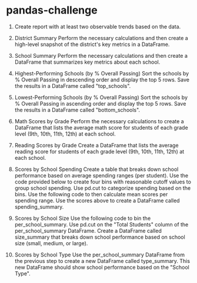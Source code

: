 # pandas-challenge

1. Create report with at least two observable trends based on the data.

2. District Summary
Perform the necessary calculations and then create a high-level snapshot of the district's key metrics in a DataFrame.

3. School Summary
Perform the necessary calculations and then create a DataFrame that summarizes key metrics about each school.

4. Highest-Performing Schools (by % Overall Passing)
Sort the schools by % Overall Passing in descending order and display the top 5 rows.
Save the results in a DataFrame called "top_schools".

5. Lowest-Performing Schools (by % Overall Passing)
Sort the schools by % Overall Passing in ascending order and display the top 5 rows.
Save the results in a DataFrame called "bottom_schools".

6. Math Scores by Grade
Perform the necessary calculations to create a DataFrame that lists the average math score for students of each grade level (9th, 10th, 11th, 12th) at each school.

7. Reading Scores by Grade
Create a DataFrame that lists the average reading score for students of each grade level (9th, 10th, 11th, 12th) at each school.

8. Scores by School Spending
Create a table that breaks down school performance based on average spending ranges (per student).
Use the code provided below to create four bins with reasonable cutoff values to group school spending.
Use pd.cut to categorize spending based on the bins.
Use the following code to then calculate mean scores per spending range.
Use the scores above to create a DataFrame called spending_summary.

9. Scores by School Size
Use the following code to bin the per_school_summary.
Use pd.cut on the "Total Students" column of the per_school_summary DataFrame.
Create a DataFrame called size_summary that breaks down school performance based on school size (small, medium, or large).

10. Scores by School Type
Use the per_school_summary DataFrame from the previous step to create a new DataFrame called type_summary.
This new DataFrame should show school performance based on the "School Type".
